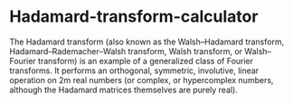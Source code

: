 # Hadamard-transform-calculator
The Hadamard transform (also known as the Walsh–Hadamard transform, Hadamard–Rademacher–Walsh transform, Walsh transform, or Walsh–Fourier transform) is an example of a generalized class of Fourier transforms. It performs an orthogonal, symmetric, involutive, linear operation on 2m real numbers (or complex, or hypercomplex numbers, although the Hadamard matrices themselves are purely real).
